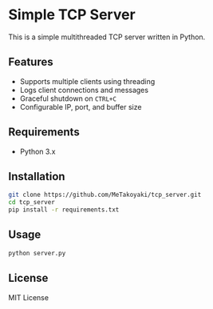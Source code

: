# Simple TCP Server

This is a simple multithreaded TCP server written in Python.

## Features
- Supports multiple clients using threading
- Logs client connections and messages
- Graceful shutdown on `CTRL+C`
- Configurable IP, port, and buffer size

## Requirements
- Python 3.x

## Installation
```bash
git clone https://github.com/MeTakoyaki/tcp_server.git
cd tcp_server
pip install -r requirements.txt
```

## Usage
```bash
python server.py
```

## License
MIT License
